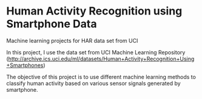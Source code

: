 # Human Activity Recognition using Smartphone Data
Machine learning projects for HAR data set from UCI

In this project, I use the data set from UCI Machine Learning Repository (http://archive.ics.uci.edu/ml/datasets/Human+Activity+Recognition+Using+Smartphones)

The objective of this project is to use different machine learning methods to classify human activity based on various sensor signals generated by smartphone. 
